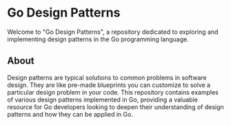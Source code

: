 # Go Design Patterns

Welcome to "Go Design Patterns", a repository dedicated to exploring and implementing design patterns in the Go programming language.

## About

Design patterns are typical solutions to common problems in software design. They are like pre-made blueprints you can customize to solve a particular design problem in your code. This repository contains examples of various design patterns implemented in Go, providing a valuable resource for Go developers looking to deepen their understanding of design patterns and how they can be applied in Go.
